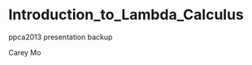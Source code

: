 Introduction_to_Lambda_Calculus
===============================

ppca2013 presentation backup

Carey Mo
